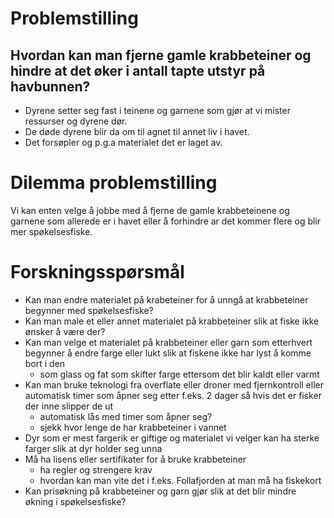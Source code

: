 # Problemstilling
## Hvordan kan man fjerne gamle krabbeteiner og hindre at det øker i antall tapte utstyr på havbunnen?
- Dyrene setter seg fast i teinene og garnene som gjør at vi mister ressurser og dyrene dør.
- De døde dyrene blir da om til agnet til annet liv i havet.
- Det forsøpler og p.g.a materialet det er laget av.

# Dilemma problemstilling
Vi kan enten velge å jobbe med å fjerne de gamle krabbeteinene og garnene som allerede er i havet eller å forhindre ar det kommer flere og blir mer spøkelsesfiske.

# Forskningsspørsmål
- Kan man endre materialet på krabeteiner for å unngå at krabbeteiner begynner med spøkelsesfiske?
- Kan man male et eller annet materialet på krabbeteiner slik at fiske ikke ønsker å være der?
- Kan man velge et materialet på krabbeteiner eller garn som etterhvert begynner å endre farge eller lukt slik at fiskene ikke har lyst å komme bort i den
  - som glass og fat som skifter farge ettersom det blir kaldt eller varmt  
- Kan man bruke teknologi fra overflate eller droner med fjernkontroll eller automatisk timer som åpner seg etter f.eks. 2 dager så hvis det er fisker der inne slipper de ut
   - automatisk lås med timer som åpner seg?
   - sjekk hvor lenge de har krabbeteiner i vannet
- Dyr som er mest fargerik er giftige og materialet vi velger kan ha sterke farger slik at dyr holder seg unna
- Må ha lisens eller sertifikater for å bruke krabbeteiner
   - ha regler og strengere krav
   - hvordan kan man vite det i f.eks. Follafjorden at man må ha fiskekort
 - Kan prisøkning på krabbeteiner og garn gjør slik at det blir mindre økning i spøkelsesfiske?
